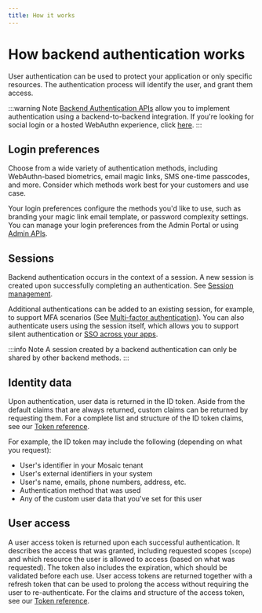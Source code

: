 ```yaml
---
title: How it works
---
```


# How backend authentication works
User authentication can be used to protect your application or only specific resources. The authentication process will identify the user, and grant them access.

:::warning Note
[Backend Authentication APIs](/openapi/user/backend-one-time-login/#operation/sendMagicLinkEmail) allow you to implement authentication using a backend-to-backend integration. If you're looking for social login or a hosted WebAuthn experience, click [here](/guides/user/auth_overview/).
:::

## Login preferences
Choose from a wide variety of authentication methods, including WebAuthn-based biometrics, email magic links, SMS one-time passcodes, and more. Consider which methods work best for your customers and use case.

Your login preferences configure the methods you'd like to use, such as branding your magic link email template, or password complexity settings. You can manage your login preferences from the Admin Portal or using [Admin APIs](/openapi/user/apps).

## Sessions
Backend authentication occurs in the context of a session. A new session is created upon successfully completing an authentication. See [Session management](/guides/user/be_how_sessions_work.md).

Additional authentications can be added to an existing session, for example, to support MFA scenarios (See [Multi-factor authentication](/guides/user/be_auth_mfa.md)). You can also authenticate users using the session itself, which allows you to support silent authentication or [SSO across your apps](/guides/user/be_sso_across_apps.md).

:::info Note
A session created by a backend authentication can only be shared by other backend methods.
:::

## Identity data

Upon authentication, user data is returned in the ID token. Aside from the default claims that are always returned, custom claims can be returned by requesting them. For a complete list and structure of the ID token claims, see our [Token reference](/openapi/id_token_reference/).

For example, the ID token may include the following (depending on what you request):

- User's identifier in your Mosaic tenant
- User's external identifiers in your system
- User's name, emails, phone numbers, address, etc.
- Authentication method that was used
- Any of the custom user data that you've set for this user

## User access
A user access token is returned upon each successful authentication. It describes the access that was granted, including requested scopes (`scope`) and which resource the user is allowed to access (based on what was requested). The token also includes the expiration, which should be validated before each use. User access tokens are returned together with a refresh token that can be used to prolong the access without requiring the user to re-authenticate. For the claims and structure of the access token, see our [Token reference](/openapi/user_access_tokens/).